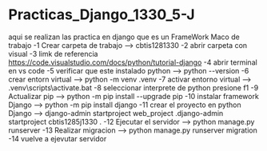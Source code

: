 # Practicas_Django_1330_5-J
aqui se realizan las practica en django que es un FrameWork Maco de trabajo
-1 Crear carpeta de trabajo --> cbtis1281330
-2 abrir carpeta con visual
-3 limk de referencia https://code.visualstudio.com/docs/python/tutorial-django
-4 abrir terminal en vs code
-5 verificar que este instalado python --> python --version
-6 crear entorn virtual --> python  -m venv .venv
-7 activar entorno virtual -->  .venv\scripts\activate.bat
-8 seleccionar interprete de python  presione f1 
-9 Actualizar pip --> python -m pip install --upgrade pip
-10 instalar framework Django --> python -m pip install django
-11 crear el proyecto en python Django --> django-admin startproject web_project .django-admin startproject cbtis1285j1330 .
-12 Ejecutar el servidor --> python manage.py runserver 
-13 Realizar migracion --> python manage.py runserver migration
-14 vuelve a ejevutar servidor 
